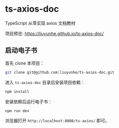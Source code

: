 # ts-axios-doc

TypeScript 从零实现 axios 文档教材

项目预览: https://liuyunhe.github.io/ts-axios-doc/

## 启动电子书

首先 clone 本项目：

```bash
git clone git@github.com:liuyunhe/ts-axios-doc.git
```

进入 `ts-axios-doc` 目录后安装项目依赖：

```bash
npm install
```

安装依赖后运行电子书：

```bash
npm run dev
```

浏览器打开 `http://localhost:8080/ts-axios/` 即可。

